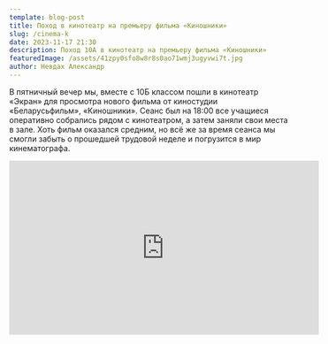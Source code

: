 ```yaml
---
template: blog-post
title: Поход в кинотеатр на премьеру фильма «Киношники»
slug: /cinema-k
date: 2023-11-17 21:30
description: Поход 10А в кинотеатр на премьеру фильма «Киношники»
featuredImage: /assets/41zpy0sfo8w8r8s0ao71wmj3ugyvwi7t.jpg
author: Невдах Александр
---
```

В пятничный вечер мы, вместе с 10Б классом пошли в кинотеатр «Экран» для просмотра нового фильма от киностудии «Беларусьфильм», «Киношники». Сеанс был на 18:00 все учащиеся оперативно собрались рядом с кинотеатром, а затем заняли свои места в зале. Хоть фильм оказался средним, но всё же за время сеанса мы смогли забыть о прошедшей трудовой неделе и погрузится в мир кинематографа.

<iframe width="560" height="315" src="https://www.youtube-nocookie.com/embed/eAmZPFqQ-TE?si=iqznZwqW7d7EUEVs" title="YouTube video player" frameborder="0" allow="accelerometer; autoplay; clipboard-write; encrypted-media; gyroscope; picture-in-picture; web-share" allowfullscreen></iframe>